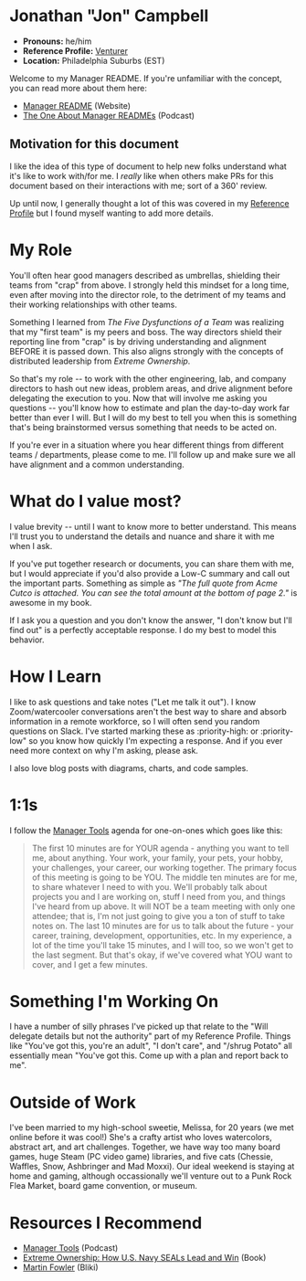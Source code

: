 # Jonathan "Jon" Campbell

* **Pronouns:** he/him
* **Reference Profile:** [Venturer](https://www.predictiveindex.com/reference-profile/venturer/)
* **Location:** Philadelphia Suburbs (EST)

Welcome to my Manager README. If you're unfamiliar with the concept, you can read more about them here:

* [Manager README](https://managerreadme.com/) (Website)
* [The One About Manager READMEs](https://randsinrepose.com/archives/the-one-about-manager-readmes/) (Podcast)

## Motivation for this document

I like the idea of this type of document to help new folks understand what it's like to work with/for me. I *really* like when others make PRs for this document based on their interactions with me; sort of a 360' review.

 Up until now, I generally thought a lot of this was covered in my [Reference Profile](https://www.predictiveindex.com/reference-profile/venturer/) but I found myself wanting to add more details.


# My Role
You'll often hear good managers described as umbrellas, shielding their teams from "crap" from above. I strongly held this mindset for a long time, even after moving into the director role, to the detriment of my teams and their working relationships with other teams. 

Something I learned from *The Five Dysfunctions of a Team* was realizing that my "first team" is my peers and boss. The way directors shield their reporting line from "crap" is by driving understanding and alignment BEFORE it is passed down. This also aligns strongly with the concepts of distributed leadership from *Extreme Ownership*.

So that's my role -- to work with the other engineering, lab, and company directors to hash out new ideas, problem areas, and drive alignment before delegating the execution to you. Now that will involve me asking you questions -- you'll know how to estimate and plan the day-to-day work far better than ever I will. But I will do my best to tell you when this is something that's being brainstormed versus something that needs to be acted on.

If you're ever in a situation where you hear different things from different teams / departments, please come to me. I'll follow up and make sure we all have alignment and a common understanding.

# What do I value most?
 I value brevity -- until I want to know more to better understand. This means I'll trust you to understand the details and nuance and share it with me when I ask.

 If you've put together research or documents, you can share them with me, but I would appreciate if you'd also provide a Low-C summary and call out the important parts. Something as simple as *"The full quote from Acme Cutco is attached. You can see the total amount at the bottom of page 2."* is awesome in my book.

 If I ask you a question and you don't know the answer, "I don't know but I'll find out" is a perfectly acceptable response. I do my best to model this behavior.

# How I Learn
I like to ask questions and take notes ("Let me talk it out"). I know Zoom/watercooler conversations aren't the best way to share and absorb information in a remote workforce, so I will often send you random questions on Slack. I've started marking these as :priority-high: or :priority-low" so you know how quickly I'm expecting a response. And if you ever need more context on why I'm asking, please ask.

I also love blog posts with diagrams, charts, and code samples. 

# 1:1s
I follow the [Manager Tools](https://www.manager-tools.com/) agenda for one-on-ones which goes like this:

> The first 10 minutes are for YOUR agenda - anything you want to tell me, about anything. Your work, your family, your pets, your hobby, your challenges, your career, our working together. The primary focus of this meeting is going to be YOU. The middle ten minutes are for me, to share whatever I need to with you. We'll probably talk about projects you and I are working on, stuff I need from you, and things I've heard from up above. It will NOT be a team meeting with only one attendee; that is, I'm not just going to give you a ton of stuff to take notes on. The last 10 minutes are for us to talk about the future - your career, training, development, opportunities, etc. In my experience, a lot of the time you'll take 15 minutes, and I will too, so we won't get to the last segment. But that's okay, if we've covered what YOU want to cover, and I get a few minutes.

# Something I'm Working On

I have a number of silly phrases I've picked up that relate to the "Will delegate details but not the authority" part of my Reference Profile. Things like "You've got this, you're an adult", "I don't care", and "/shrug Potato" all essentially mean "You've got this. Come up with a plan and report back to me".

# Outside of Work

I've been married to my high-school sweetie, Melissa, for 20 years (we met online before it was cool!) She's a crafty artist who loves watercolors, abstract art, and art challenges. Together, we have way too many board games, huge Steam (PC video game) libraries, and five cats (Chessie, Waffles, Snow, Ashbringer and Mad Moxxi). Our ideal weekend is staying at home and gaming, although occassionally we'll venture out to a Punk Rock Flea Market, board game convention, or museum.

# Resources I Recommend

* [Manager Tools](https://www.manager-tools.com/) (Podcast)
* [Extreme Ownership: How U.S. Navy SEALs Lead and Win](https://www.amazon.com/Extreme-Ownership-U-S-Navy-SEALs/dp/1250067057) (Book)
* [Martin Fowler](https://martinfowler.com/bliki/) (Bliki)
